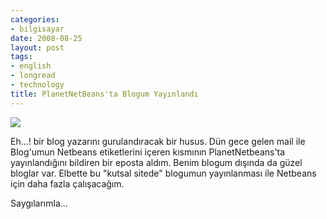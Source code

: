 ```yaml
---
categories:
- bilgisayar
date: 2008-08-25
layout: post
tags:
- english
- longread
- technology
title: PlanetNetBeans'ta Blogum Yayınlandı
---
```


![](/images/planet-logo-1.png)

Eh...! bir blog yazarını gurulandıracak bir husus. Dün gece gelen mail ile Blog'umun Netbeans etiketlerini içeren kısmının PlanetNetbeans'ta yayınlandığını bildiren bir eposta aldım. Benim blogum dışında da güzel bloglar var. Elbette bu "kutsal sitede" blogumun yayınlanması ile Netbeans için daha fazla çalışacağım.

Saygılarımla...
